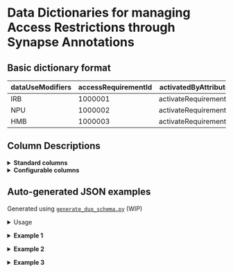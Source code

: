 # Data Dictionaries for managing Access Restrictions through Synapse Annotations

## Basic dictionary format

| **dataUseModifiers** | **accessRequirementId** | **activatedByAttribute** | **activationValue** | **grantNumber** | **dataType** | **entityIdList** | 
| -------------------  | ----------------------- | ------------------------ | ------------------- | --------------- | ------------ | ---------------- |
| IRB | 1000001 | activateRequirements | True | CA000001 | sequencingLevel1Human | syn66638835 |  
| NPU | 1000002 | activateRequirements | True | CA000002 | imagingLevel2Mouse | syn66638836 |  
| HMB | 1000003 | activateRequirements | True | CA000003 | proteomicsLevel2Human | syn66638837 |  

## Column Descriptions

<details>

<summary><b>Standard columns</b></summary>

  - The following columns **must be populated** before a JSON schema will be generated:
    - `dataUseModifiers`: The value of annotation **dataUseModifiers** that will be applied to Synapse entities released under this access requirement (AR)
    - `accessRequirementId`: The numeric identifier associated with a Synapse AR
    - `entityIdList`: A list of Synapse Ids corresponding to entities that should have the `accessRequirementId` applied

  - The following columns can be populated if desired, but the **column names should not be modified**:
    - `activatedByAttribute`: The name of a Synapse annotation key that will be applied to entities released under this AR and is intended to designate that the AR should be active
    - `activationValue`: The value of Synapse annotation recorded under `activatedByAttribute` that will be applied to entities released under this AR to indicate the AR should be active
  
</details>
  

<details>

<summary><b>Configurable columns</b></summary>

  - Column names can be modified to fit annotations used by the Project
  	- `grantNumber`: The value of annotation `grantNumber` that will be applied to Synapse entities released under this AR
  	- `dataType`: The value of annotation `dataType` that will be applied to Synapse entities released under this AR

</details>

## Auto-generated JSON examples

Generated using [`generate_duo_schema.py`](https://github.com/mc2-center/mc2-center-dcc/blob/add-ARjson-build-script/utils/generate_duo_schema.py) (WIP)

<details>

<summary>Usage</summary>

```
Generate DUO JSON Schema from Data Dictionary CSV
usage: generate_duo_schema.py [-h] [-t TITLE] [-v VERSION] [-o ORG_ID] [-g GRANT_ID] [-m] csv_path output_path

positional arguments:
  csv_path              Path to the data_dictionary.csv
  output_path           Path to output directory for the JSON schema

options:
  -h, --help  
  show this help message and exit  

  -t TITLE, --title TITLE  
  Schema title  

  -v VERSION, --version VERSION  
  Schema version  

  -o ORG_ID, --org_id ORG_ID  
  Organization ID for $id field  

  -g GRANT_ID, --grant_id GRANT_ID  
  Grant number to select conditions for from reference table  

  -m, --multi_condition  
  Generate schema with multiple conditions defined in the CSV
```
</details>  

<n></n>  

<details>

<summary><b>Example 1</b></summary>  

Command:  
`python generate_duo_schema.py example_annotation_AR_reference.csv output_folder -o Project -g CA000002 -v v4.0.0 -m`

Generated JSON schema file name:  
`Project.AccessRequirement-CA000002-v4.0.0-schema.json` 

Output:
```
{
  "$schema": "http://json-schema.org/draft-07/schema",
  "title": "AccessRequirementSchema",
  "$id": "Project-CA000002-AccessRequirementSchema-v4.0.0",
  "description": "Auto-generated schema defining DUO-based access restrictions.",
  "allOf": [
    {
      "if": {
        "properties": {
          "dataUseModifiers": {
            "type": "array",
            "items": {
              "type": "string"
            },
            "contains": {
              "const": "NPU"
            }
          },
          "grantNumber": {
            "type": "array",
            "items": {
              "type": "string"
            },
            "contains": {
              "const": "CA000002"
            }
          },
          "dataType": {
            "type": "array",
            "items": {
              "type": "string"
            },
            "contains": {
              "const": "imagingLevel2Mouse"
            }
          },
          "activateRequirements": {
            "type": "array",
            "items": {
              "type": "string"
            },
            "contains": {
              "const": "True"
            }
          }
        },
        "required": [
          "dataUseModifiers",
          "grantNumber",
          "dataType",
          "activateRequirements"
        ]
      },
      "then": {
        "properties": {
          "_accessRequirementIds": {
            "type": "array",
            "items": {
              "type": "string"
            },
            "contains": {
              "const": 1000002
            }
          }
        }
      }
    }
  ]
}
```  
</details>  

<n></n>  

<details>

<summary><b>Example 2</b></summary>

Command:  
`python generate_duo_schema.py example_annotation_AR_reference.csv output_folder -o Project -v v3.0.1 -m`  

Generated JSON schema file name:  
`Project.AccessRequirement-Project-v3.0.1-schema.json` 

Output:
```
{
  "$schema": "http://json-schema.org/draft-07/schema",
  "title": "AccessRequirementSchema",
  "$id": "Project-Project-AccessRequirementSchema-v3.0.1",
  "description": "Auto-generated schema defining DUO-based access restrictions.",
  "allOf": [
    {
      "if": {
        "properties": {
          "dataUseModifiers": {
            "type": "array",
            "items": {
              "type": "string"
            },
            "contains": {
              "const": "IRB"
            }
          },
          "activateRequirements": {
            "type": "array",
            "items": {
              "type": "string"
            },
            "contains": {
              "const": "True"
            }
          },
          "grantNumber": {
            "type": "array",
            "items": {
              "type": "string"
            },
            "contains": {
              "const": "CA000001"
            }
          },
          "dataType": {
            "type": "array",
            "items": {
              "type": "string"
            },
            "contains": {
              "const": "sequencingLevel1Human"
            }
          }
        },
        "required": [
          "dataUseModifiers",
          "activateRequirements",
          "grantNumber",
          "dataType"
        ]
      },
      "then": {
        "properties": {
          "_accessRequirementIds": {
            "type": "array",
            "items": {
              "type": "string"
            },
            "contains": {
              "const": 1000001
            }
          }
        }
      }
    },
    {
      "if": {
        "properties": {
          "dataUseModifiers": {
            "type": "array",
            "items": {
              "type": "string"
            },
            "contains": {
              "const": "NPU"
            }
          },
          "activateRequirements": {
            "type": "array",
            "items": {
              "type": "string"
            },
            "contains": {
              "const": "True"
            }
          },
          "grantNumber": {
            "type": "array",
            "items": {
              "type": "string"
            },
            "contains": {
              "const": "CA000002"
            }
          },
          "dataType": {
            "type": "array",
            "items": {
              "type": "string"
            },
            "contains": {
              "const": "imagingLevel2Mouse"
            }
          }
        },
        "required": [
          "dataUseModifiers",
          "activateRequirements",
          "grantNumber",
          "dataType"
        ]
      },
      "then": {
        "properties": {
          "_accessRequirementIds": {
            "type": "array",
            "items": {
              "type": "string"
            },
            "contains": {
              "const": 1000002
            }
          }
        }
      }
    },
    {
      "if": {
        "properties": {
          "dataUseModifiers": {
            "type": "array",
            "items": {
              "type": "string"
            },
            "contains": {
              "const": "HMB"
            }
          },
          "activateRequirements": {
            "type": "array",
            "items": {
              "type": "string"
            },
            "contains": {
              "const": "True"
            }
          },
          "grantNumber": {
            "type": "array",
            "items": {
              "type": "string"
            },
            "contains": {
              "const": "CA000003"
            }
          },
          "dataType": {
            "type": "array",
            "items": {
              "type": "string"
            },
            "contains": {
              "const": "proteomicsLevel2Human"
            }
          }
        },
        "required": [
          "dataUseModifiers",
          "activateRequirements",
          "grantNumber",
          "dataType"
        ]
      },
      "then": {
        "properties": {
          "_accessRequirementIds": {
            "type": "array",
            "items": {
              "type": "string"
            },
            "contains": {
              "const": 1000003
            }
          }
        }
      }
    }
  ]
}
```  
</details>  
  
<n></n>  

<details>

<summary><b>Example 3</b></summary>

Command:  
`python generate_duo_schema.py example_annotation_AR_reference.csv output_folder -o Project -v v3.0.1`  

Generated JSON schema file name:  
`Project.AccessRequirement-Project-v3.0.1-schema.json`  

Output:
```
{
  "$schema": "http://json-schema.org/draft-07/schema",
  "title": "AccessRequirementSchema",
  "$id": "Project-Project-AccessRequirementSchema-v3.0.1",
  "description": "Auto-generated schema defining DUO-based access restrictions.",
  "allOf": [
    {
      "if": {
        "properties": {
          "dataUseModifiers": {
            "type": "array",
            "items": {
              "type": "string"
            },
            "contains": {
              "const": "IRB"
            }
          }
        },
        "required": [
          "dataUseModifiers"
        ]
      },
      "then": {
        "properties": {
          "_accessRequirementIds": {
            "type": "array",
            "items": {
              "type": "string"
            },
            "contains": {
              "const": 1000001
            }
          }
        }
      }
    },
    {
      "if": {
        "properties": {
          "dataUseModifiers": {
            "type": "array",
            "items": {
              "type": "string"
            },
            "contains": {
              "const": "NPU"
            }
          }
        },
        "required": [
          "dataUseModifiers"
        ]
      },
      "then": {
        "properties": {
          "_accessRequirementIds": {
            "type": "array",
            "items": {
              "type": "string"
            },
            "contains": {
              "const": 1000002
            }
          }
        }
      }
    },
    {
      "if": {
        "properties": {
          "dataUseModifiers": {
            "type": "array",
            "items": {
              "type": "string"
            },
            "contains": {
              "const": "HMB"
            }
          }
        },
        "required": [
          "dataUseModifiers"
        ]
      },
      "then": {
        "properties": {
          "_accessRequirementIds": {
            "type": "array",
            "items": {
              "type": "string"
            },
            "contains": {
              "const": 1000003
            }
          }
        }
      }
    }
  ]
}
```  
</details>
</details>